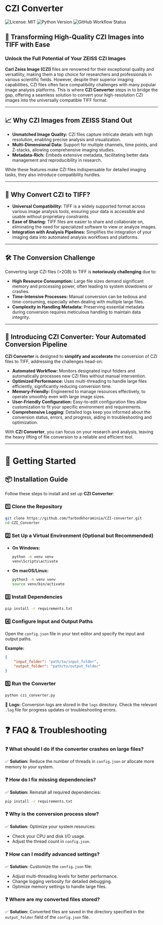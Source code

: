 # CZI Converter

![License: MIT](https://img.shields.io/badge/License-MIT-yellow.svg)
![Python Version](https://img.shields.io/badge/Python-3.7%2B-blue.svg)
![GitHub Workflow Status](https://img.shields.io/github/workflow/status/your_username/CZI_Converter/CI)

## 🌟 **Transforming High-Quality CZI Images into TIFF with Ease**

### **Unlock the Full Potential of Your ZEISS CZI Images**

**Carl Zeiss Image (CZI)** files are renowned for their exceptional quality and versatility, making them a top choice for researchers and professionals in various scientific fields. However, despite their superior imaging capabilities, CZI files often face compatibility challenges with many popular image analysis platforms. This is where **CZI Converter** steps in to bridge the gap, offering a seamless solution to convert your high-resolution CZI images into the universally compatible TIFF format.

---

## 📈 **Why CZI Images from ZEISS Stand Out**

- **Unmatched Image Quality:** CZI files capture intricate details with high resolution, enabling precise analysis and visualization.
- **Multi-Dimensional Data:** Support for multiple channels, time points, and Z-stacks, allowing comprehensive imaging studies.
- **Metadata-Rich:** Embeds extensive metadata, facilitating better data management and reproducibility in research.

While these features make CZI files indispensable for detailed imaging tasks, they also introduce compatibility hurdles.

---

## 🔄 **Why Convert CZI to TIFF?**

- **Universal Compatibility:** TIFF is a widely supported format across various image analysis tools, ensuring your data is accessible and usable without proprietary constraints.
- **Ease of Sharing:** TIFF files are easier to share and collaborate on, eliminating the need for specialized software to view or analyze images.
- **Integration with Analysis Pipelines:** Simplifies the integration of your imaging data into automated analysis workflows and platforms.

---

## 🛠️ **The Conversion Challenge**

Converting large CZI files (>2GB) to TIFF is **notoriously challenging** due to:

- **High Resource Consumption:** Large file sizes demand significant memory and processing power, often leading to system slowdowns or crashes.
- **Time-Intensive Processes:** Manual conversion can be tedious and time-consuming, especially when dealing with multiple large files.
- **Complexity in Handling Metadata:** Preserving essential metadata during conversion requires meticulous handling to maintain data integrity.

---

## 🚀 **Introducing CZI Converter: Your Automated Conversion Pipeline**

**CZI Converter** is designed to **simplify and accelerate** the conversion of CZI files to TIFF, addressing the challenges head-on:

- **Automated Workflow:** Monitors designated input folders and automatically processes new CZI files without manual intervention.
- **Optimized Performance:** Uses multi-threading to handle large files efficiently, significantly reducing conversion time.
- **Memory-Friendly:** Engineered to manage resources effectively, to operate smoothly even with large image sizes.
- **User-Friendly Configuration:** Easy-to-edit configuration files allow customization to fit your specific environment and requirements.
- **Comprehensive Logging:** Detailed logs keep you informed about the conversion status, errors, and progress, aiding in troubleshooting and optimization.

With **CZI Converter**, you can focus on your research and analysis, leaving the heavy lifting of file conversion to a reliable and efficient tool.

---
# 🚀 Getting Started

## 📦 Installation Guide

Follow these steps to install and set up **CZI Converter**:

### 1️⃣ Clone the Repository
```bash
git clone https://github.com/farbodkhoraminia/CZI-converter.git
cd CZI_Converter
```

### 2️⃣ Set Up a Virtual Environment (Optional but Recommended)
- **On Windows:**
  ```bash
  python -m venv venv
  venv\Scripts\activate
  ```
- **On macOS/Linux:**
  ```bash
  python3 -m venv venv
  source venv/bin/activate
  ```

### 3️⃣ Install Dependencies
```bash
pip install -r requirements.txt
```

### 4️⃣ Configure Input and Output Paths
Open the `config.json` file in your text editor and specify the input and output paths.

**Example:**
```json
{
    "input_folder": "path/to/input_folder",
    "output_folder": "path/to/output_folder"
}
```

### 5️⃣ Run the Converter
```bash
python czi_converter.py
```

📂 **Logs:** Conversion logs are stored in the `logs` directory. Check the relevant `.log` file for progress updates or troubleshooting errors.


# ❓ FAQ & Troubleshooting

### ❓ What should I do if the converter crashes on large files?
✅ **Solution:** Reduce the number of threads in `config.json` or allocate more memory to your system.

### ❓ How do I fix missing dependencies?
✅ **Solution:** Reinstall all required dependencies:
```bash
pip install -r requirements.txt
```

### ❓ Why is the conversion process slow?
✅ **Solution:** Optimize your system resources:
- Check your CPU and disk I/O usage.
- Adjust the thread count in `config.json`.

### ❓ How can I modify advanced settings?
✅ **Solution:** Customize the `config.json` file:
- Adjust multi-threading levels for better performance.
- Change logging verbosity for detailed debugging.
- Optimize memory settings to handle large files.

### ❓ Where are my converted files stored?
✅ **Solution:** Converted files are saved in the directory specified in the `output_folder` field of the `config.json` file.
